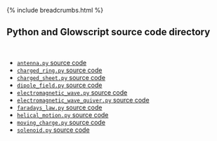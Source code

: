 {% include breadcrumbs.html %}

## Python and Glowscript source code directory
<div class="header_line"><br/></div>

- [`antenna.py` source code](antenna.py)
- [`charged_ring.py` source code](charged_ring.py)
- [`charged_sheet.py` source code](charged_sheet.py)
- [`dipole_field.py` source code](dipole_field.py)
- [`electromagnetic_wave.py` source code](electromagnetic_wave.py)
- [`electromagnetic_wave_quiver.py` source code](electromagnetic_wave_quiver.py)
- [`faradays_law.py` source code](faradays_law.py)
- [`helical_motion.py` source code](helical_motion.py)
- [`moving_charge.py` source code](moving_charge.py)
- [`solenoid.py` source code](solenoid.py)


